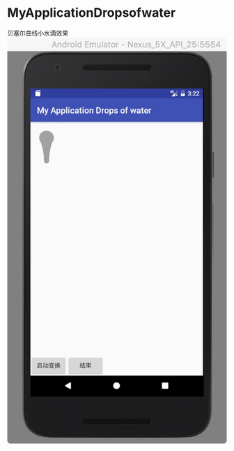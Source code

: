 # MyApplicationDropsofwater
贝塞尔曲线小水滴效果
![](https://github.com/jiashuaishuai/MyApplicationDropsofwater/blob/master/D04E5E2B-B7F5-4EA2-B32A-EAEE020DB49F.png)
